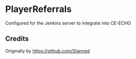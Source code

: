 # PlayerReferrals
Configured for the Jenkins server to integrate into CE-ECHO

## Credits

Originally by https://github.com/Stanned

